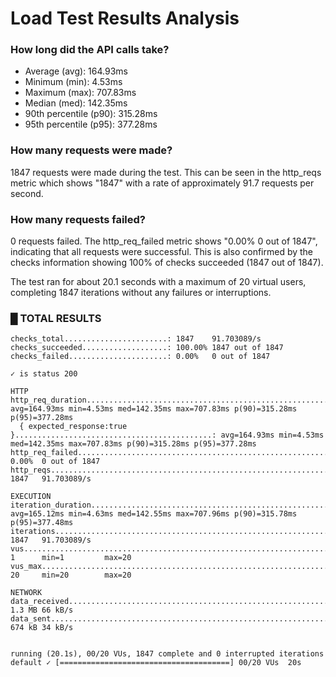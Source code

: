 # Load Test Results Analysis

### How long did the API calls take?

- Average (avg): 164.93ms
- Minimum (min): 4.53ms
- Maximum (max): 707.83ms
- Median (med): 142.35ms
- 90th percentile (p90): 315.28ms
- 95th percentile (p95): 377.28ms


### How many requests were made?

1847 requests were made during the test. This can be seen in the http_reqs metric which shows "1847" with a rate of approximately 91.7 requests per second.


### How many requests failed?

0 requests failed. The http_req_failed metric shows "0.00% 0 out of 1847", indicating that all requests were successful. This is also confirmed by the checks information showing 100% of checks succeeded (1847 out of 1847).

The test ran for about 20.1 seconds with a maximum of 20 virtual users, completing 1847 iterations without any failures or interruptions.





### █ TOTAL RESULTS 

    checks_total.......................: 1847    91.703089/s
    checks_succeeded...................: 100.00% 1847 out of 1847
    checks_failed......................: 0.00%   0 out of 1847

    ✓ is status 200

    HTTP
    http_req_duration.......................................................: avg=164.93ms min=4.53ms med=142.35ms max=707.83ms p(90)=315.28ms p(95)=377.28ms
      { expected_response:true }............................................: avg=164.93ms min=4.53ms med=142.35ms max=707.83ms p(90)=315.28ms p(95)=377.28ms
    http_req_failed.........................................................: 0.00%  0 out of 1847
    http_reqs...............................................................: 1847   91.703089/s

    EXECUTION
    iteration_duration......................................................: avg=165.12ms min=4.63ms med=142.55ms max=707.96ms p(90)=315.78ms p(95)=377.48ms
    iterations..............................................................: 1847   91.703089/s
    vus.....................................................................: 1      min=1         max=20
    vus_max.................................................................: 20     min=20        max=20

    NETWORK
    data_received...........................................................: 1.3 MB 66 kB/s
    data_sent...............................................................: 674 kB 34 kB/s


    running (20.1s), 00/20 VUs, 1847 complete and 0 interrupted iterations
    default ✓ [======================================] 00/20 VUs  20s